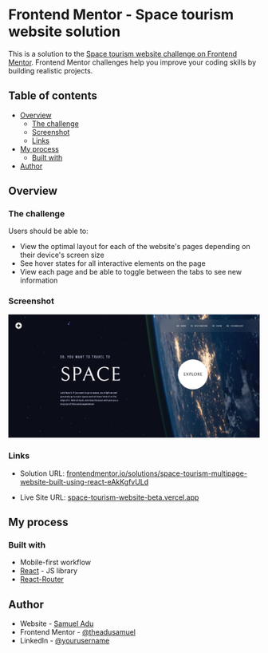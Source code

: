 # Frontend Mentor - Space tourism website solution

This is a solution to the [Space tourism website challenge on Frontend Mentor](https://www.frontendmentor.io/challenges/space-tourism-multipage-website-gRWj1URZ3). Frontend Mentor challenges help you improve your coding skills by building realistic projects.

## Table of contents

- [Overview](#overview)
  - [The challenge](#the-challenge)
  - [Screenshot](#screenshot)
  - [Links](#links)
- [My process](#my-process)
  - [Built with](#built-with)
- [Author](#author)

## Overview

### The challenge

Users should be able to:

- View the optimal layout for each of the website's pages depending on their device's screen size
- See hover states for all interactive elements on the page
- View each page and be able to toggle between the tabs to see new information

### Screenshot

![Desktop screenshot of the website](./screenshot.png)

### Links

- Solution URL: [frontendmentor.io/solutions/space-tourism-multipage-website-built-using-react-eAkKgfvULd](https://www.frontendmentor.io/solutions/space-tourism-multipage-website-built-using-react-eAkKgfvULd)

- Live Site URL: [space-tourism-website-beta.vercel.app](http://space-tourism-website-beta.vercel.app/)

## My process

### Built with

- Mobile-first workflow
- [React](https://reactjs.org/) - JS library
- [React-Router](https://reactrouter.com/)

## Author

- Website - [Samuel Adu](https://www.samueladu.com)
- Frontend Mentor - [@theadusamuel](https://www.frontendmentor.io/profile/theadusamuel)
- LinkedIn - [@yourusername](https://www.linkedin.com/in/theadusamuel/)
